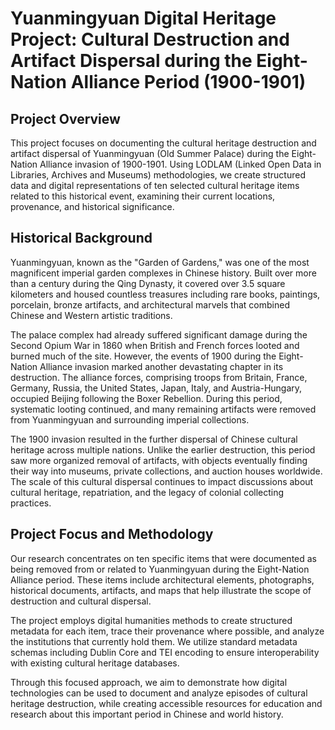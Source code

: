 # Yuanmingyuan Digital Heritage Project: Cultural Destruction and Artifact Dispersal during the Eight-Nation Alliance Period (1900-1901)

## Project Overview

This project focuses on documenting the cultural heritage destruction and artifact dispersal of Yuanmingyuan (Old Summer Palace) during the Eight-Nation Alliance invasion of 1900-1901. Using LODLAM (Linked Open Data in Libraries, Archives and Museums) methodologies, we create structured data and digital representations of ten selected cultural heritage items related to this historical event, examining their current locations, provenance, and historical significance.

## Historical Background

Yuanmingyuan, known as the "Garden of Gardens," was one of the most magnificent imperial garden complexes in Chinese history. Built over more than a century during the Qing Dynasty, it covered over 3.5 square kilometers and housed countless treasures including rare books, paintings, porcelain, bronze artifacts, and architectural marvels that combined Chinese and Western artistic traditions.

The palace complex had already suffered significant damage during the Second Opium War in 1860 when British and French forces looted and burned much of the site. However, the events of 1900 during the Eight-Nation Alliance invasion marked another devastating chapter in its destruction. The alliance forces, comprising troops from Britain, France, Germany, Russia, the United States, Japan, Italy, and Austria-Hungary, occupied Beijing following the Boxer Rebellion. During this period, systematic looting continued, and many remaining artifacts were removed from Yuanmingyuan and surrounding imperial collections.

The 1900 invasion resulted in the further dispersal of Chinese cultural heritage across multiple nations. Unlike the earlier destruction, this period saw more organized removal of artifacts, with objects eventually finding their way into museums, private collections, and auction houses worldwide. The scale of this cultural dispersal continues to impact discussions about cultural heritage, repatriation, and the legacy of colonial collecting practices.

## Project Focus and Methodology

Our research concentrates on ten specific items that were documented as being removed from or related to Yuanmingyuan during the Eight-Nation Alliance period. These items include architectural elements, photographs, historical documents, artifacts, and maps that help illustrate the scope of destruction and cultural dispersal.

The project employs digital humanities methods to create structured metadata for each item, trace their provenance where possible, and analyze the institutions that currently hold them. We utilize standard metadata schemas including Dublin Core and TEI encoding to ensure interoperability with existing cultural heritage databases.

Through this focused approach, we aim to demonstrate how digital technologies can be used to document and analyze episodes of cultural heritage destruction, while creating accessible resources for education and research about this important period in Chinese and world history.

